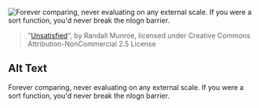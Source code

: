 ![Forever comparing, never evaluating on any external scale.  If you were a sort function, you'd never break the nlogn barrier.](https://imgs.xkcd.com/comics/unsatisfied.png)
> "[Unsatisfied](https://xkcd.com/584/)", by Randall Munroe, licensed under Creative Commons Attribution-NonCommercial 2.5 License

## Alt Text
Forever comparing, never evaluating on any external scale.  If you were a sort function, you'd never break the nlogn barrier.
